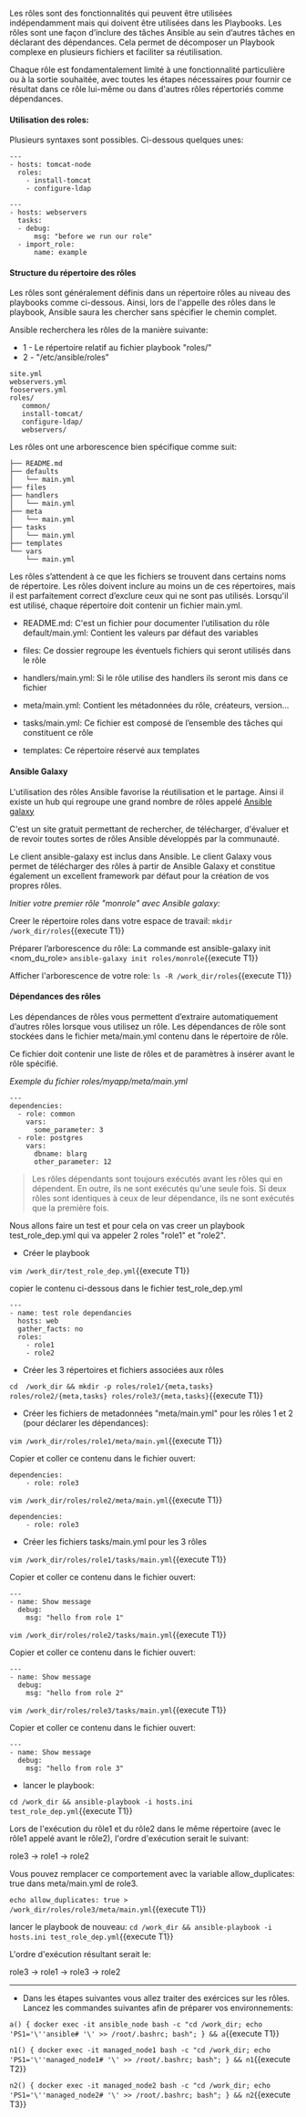 
Les rôles sont des fonctionnalités qui peuvent être utilisées indépendamment mais qui doivent être utilisées dans les Playbooks.
Les rôles sont une façon d’inclure des tâches Ansible au sein d’autres tâches en déclarant des dépendances. 
Cela permet de décomposer un Playbook complexe en plusieurs fichiers et faciliter sa réutilisation.

Chaque rôle est fondamentalement limité à une fonctionnalité particulière ou à la sortie souhaitée, avec toutes les étapes nécessaires pour fournir ce résultat dans ce rôle lui-même ou dans d'autres rôles répertoriés comme dépendances.

#### Utilisation des roles:
Plusieurs syntaxes sont possibles. Ci-dessous quelques unes: 

```
--- 
- hosts: tomcat-node 
  roles: 
    - install-tomcat
    - configure-ldap
```

```
---
- hosts: webservers
  tasks:
  - debug:
      msg: "before we run our role"
  - import_role:
      name: example
```

#### Structure du répertoire des rôles
Les rôles sont généralement définis dans un répertoire rôles au niveau des playbooks comme ci-dessous. Ainsi, lors de l'appelle des rôles dans le playbook, Ansible saura les chercher sans spécifier le chemin complet. 

Ansible recherchera les rôles de la manière suivante:
- 1 - Le répertoire relatif au fichier playbook "roles/"
- 2 - "/etc/ansible/roles"

```
site.yml
webservers.yml
fooservers.yml
roles/
   common/
   install-tomcat/
   configure-ldap/
   webservers/
```   

Les rôles ont une arborescence bien spécifique comme suit:

```
├── README.md
├── defaults
│   └── main.yml
├── files
├── handlers
│   └── main.yml
├── meta
│   └── main.yml
├── tasks
│   └── main.yml
├── templates
└── vars
    └── main.yml
```


Les rôles s’attendent à ce que les fichiers se trouvent dans certains noms de répertoire.
Les rôles doivent inclure au moins un de ces répertoires, mais il est parfaitement correct d’exclure ceux qui ne sont pas utilisés. Lorsqu'il est utilisé, chaque répertoire doit contenir un fichier main.yml.

- README.md: C'est un fichier pour documenter l’utilisation du rôle
  default/main.yml: Contient les valeurs par défaut des variables
  
- files: Ce dossier regroupe les éventuels fichiers qui seront utilisés dans le rôle
  
- handlers/main.yml: Si le rôle utilise des handlers ils seront mis dans ce fichier
  
- meta/main.yml: Contient les métadonnées du rôle, créateurs, version…
  
- tasks/main.yml: Ce fichier est composé de l’ensemble des tâches qui constituent ce rôle
  
- templates: Ce répertoire réservé aux templates

#### Ansible Galaxy
L'utilisation des rôles Ansible favorise la réutilisation et le partage. Ainsi il existe un hub qui regroupe une grand nombre de rôles appelé  [Ansible galaxy](https://galaxy.ansible.com/)

C'est un site gratuit permettant de rechercher, de télécharger, d'évaluer et de revoir toutes sortes de rôles Ansible développés par la communauté. 

Le client ansible-galaxy est inclus dans Ansible. Le client Galaxy vous permet de télécharger des rôles à partir de Ansible Galaxy et constitue également un excellent framework par défaut pour la création de vos propres rôles.

*Initier votre premier rôle "monrole" avec Ansible galaxy:*

Creer le répertoire roles dans votre espace de travail:
`mkdir /work_dir/roles`{{execute T1}}

Préparer l’arborescence du rôle: La commande est ansible-galaxy init <nom_du_role>
`ansible-galaxy init roles/monrole`{{execute T1}}

Afficher l'arborescence de votre role:
`ls -R /work_dir/roles`{{execute T1}}

#### Dépendances des rôles

Les dépendances de rôles vous permettent d’extraire automatiquement d’autres rôles lorsque vous utilisez un rôle. Les dépendances de rôle sont stockées dans le fichier meta/main.yml contenu dans le répertoire de rôle. 

Ce fichier doit contenir une liste de rôles et de paramètres à insérer avant le rôle spécifié.

*Exemple du fichier roles/myapp/meta/main.yml*

```
---
dependencies:
  - role: common
    vars:
      some_parameter: 3
  - role: postgres
    vars:
      dbname: blarg
      other_parameter: 12
```

> Les rôles dépendants sont toujours exécutés avant les rôles qui en dépendent. En outre, ils ne sont exécutés qu'une seule fois. Si deux rôles sont identiques à ceux de leur dépendance, ils ne sont exécutés que la première fois.

Nous allons faire un test et pour cela on vas creer un playbook test_role_dep.yml qui va appeler 2 roles "role1" et "role2". 

- Créer le playbook

`vim /work_dir/test_role_dep.yml`{{execute T1}}

copier le contenu ci-dessous dans le fichier test_role_dep.yml

```
---
- name: test role dependancies
  hosts: web
  gather_facts: no
  roles:
    - role1
    - role2
```

- Créer les 3 répertoires et fichiers associées aux rôles 

`cd  /work_dir && mkdir -p roles/role1/{meta,tasks} roles/role2/{meta,tasks} roles/role3/{meta,tasks}`{{execute T1}}

- Créer les fichiers de metadonnées "meta/main.yml" pour les rôles 1 et 2  (pour déclarer les dépendances):

`vim /work_dir/roles/role1/meta/main.yml`{{execute T1}}

Copier et coller ce contenu dans le fichier ouvert:
```
dependencies:
    - role: role3
```

`vim /work_dir/roles/role2/meta/main.yml`{{execute T1}}

```
dependencies:
    - role: role3
```

- Créer les fichiers tasks/main.yml pour les 3 rôles

`vim /work_dir/roles/role1/tasks/main.yml`{{execute T1}}

Copier et coller ce contenu dans le fichier ouvert:

```
---
- name: Show message
  debug:
    msg: "hello from role 1"
```

`vim /work_dir/roles/role2/tasks/main.yml`{{execute T1}}

Copier et coller ce contenu dans le fichier ouvert:

```
---
- name: Show message
  debug:
    msg: "hello from role 2"
```

`vim /work_dir/roles/role3/tasks/main.yml`{{execute T1}}

Copier et coller ce contenu dans le fichier ouvert:

```
---
- name: Show message
  debug:
    msg: "hello from role 3"
```

- lancer le playbook: 

`cd /work_dir && ansible-playbook -i hosts.ini test_role_dep.yml`{{execute T1}}


Lors de l'exécution du rôle1 et du rôle2 dans le même répertoire (avec le rôle1 appelé avant le rôle2), l'ordre d'exécution serait le suivant:

role3 -> role1 -> role2

Vous pouvez remplacer ce comportement avec la variable allow_duplicates: true dans meta/main.yml de role3.

`echo allow_duplicates: true > /work_dir/roles/role3/meta/main.yml`{{execute T1}}

lancer le playbook de nouveau: `cd /work_dir && ansible-playbook -i hosts.ini test_role_dep.yml`{{execute T1}}

L'ordre d'exécution résultant serait le:

role3 -> role1 -> role3 -> role2

---

- Dans les étapes suivantes vous allez traiter des exércices sur les rôles. Lancez les commandes suivantes afin de préparer vos environnements:

`a() { docker exec -it ansible_node bash -c "cd /work_dir; echo 'PS1='\''ansible# '\' >> /root/.bashrc; bash"; } && a`{{execute T1}}

`n1() { docker exec -it managed_node1 bash -c "cd /work_dir; echo 'PS1='\''managed_node1# '\' >> /root/.bashrc; bash"; } && n1`{{execute T2}}

`n2() { docker exec -it managed_node2 bash -c "cd /work_dir; echo 'PS1='\''managed_node2# '\' >> /root/.bashrc; bash"; } && n2`{{execute T3}}

